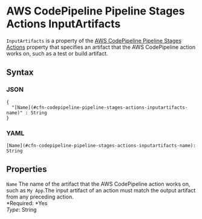 # AWS CodePipeline Pipeline Stages Actions InputArtifacts<a name="aws-properties-codepipeline-pipeline-stages-actions-inputartifacts"></a>

`InputArtifacts` is a property of the [AWS CodePipeline Pipeline Stages Actions](aws-properties-codepipeline-pipeline-stages-actions.md) property that specifies an artifact that the AWS CodePipeline action works on, such as a test or build artifact\.

## Syntax<a name="w3ab2c21c14d401b5"></a>

### JSON<a name="aws-properties-codepipeline-pipeline-stages-actions-inputartifacts-syntax.json"></a>

```
{
  "[Name](#cfn-codepipeline-pipeline-stages-actions-inputartifacts-name)" : String
}
```

### YAML<a name="aws-properties-codepipeline-pipeline-stages-actions-inputartifacts-syntax.yaml"></a>

```
[Name](#cfn-codepipeline-pipeline-stages-actions-inputartifacts-name): String
```

## Properties<a name="w3ab2c21c14d401b7"></a>

`Name`  <a name="cfn-codepipeline-pipeline-stages-actions-inputartifacts-name"></a>
The name of the artifact that the AWS CodePipeline action works on, such as `My App`\.The input artifact of an action must match the output artifact from any preceding action\.  
*Required: *Yes  
*Type*: String